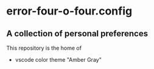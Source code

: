 # error-four-o-four.config

## A collection of personal preferences

This repository is the home of
* vscode color theme "Amber Gray"